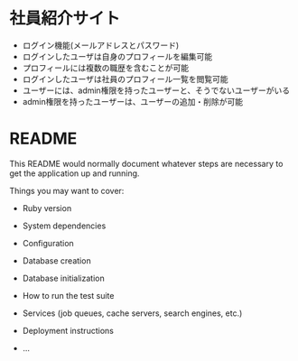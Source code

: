 # 社員紹介サイト
- ログイン機能(メールアドレスとパスワード)
- ログインしたユーザは自身のプロフィールを編集可能
- プロフィールには複数の職歴を含むことが可能
- ログインしたユーザは社員のプロフィール一覧を閲覧可能
- ユーザーには、admin権限を持ったユーザーと、そうでないユーザーがいる
- admin権限を持ったユーザーは、ユーザーの追加・削除が可能

# README

This README would normally document whatever steps are necessary to get the
application up and running.

Things you may want to cover:

* Ruby version

* System dependencies

* Configuration

* Database creation

* Database initialization

* How to run the test suite

* Services (job queues, cache servers, search engines, etc.)

* Deployment instructions

* ...
